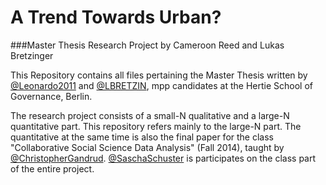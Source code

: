 A Trend Towards Urban? 
==========
###Master Thesis Research Project by Cameroon Reed and Lukas Bretzinger

This Repository contains all files pertaining the Master Thesis written by [@Leonardo2011](https://github.com/Leonardo2011) and [@LBRETZIN](https://github.com/LBRETZIN), mpp candidates at the Hertie School of Governance, Berlin.

The research project consists of a small-N qualitative and a large-N quantitative part. This repository refers mainly to the large-N part. The quantitative at the same time is also the final paper for the class "Collaborative Social Science Data Analysis" (Fall 2014), taught by [@ChristopherGandrud](https://github.com/ChristopherGandrud). [@SaschaSchuster](https://github.com/SaschaSchuster) is participates on the class part of the entire project.
